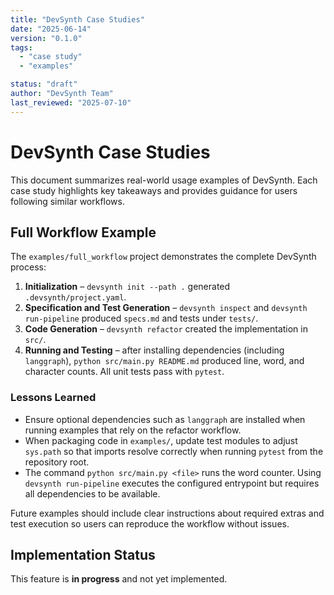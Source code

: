 ```yaml
---
title: "DevSynth Case Studies"
date: "2025-06-14"
version: "0.1.0"
tags:
  - "case study"
  - "examples"

status: "draft"
author: "DevSynth Team"
last_reviewed: "2025-07-10"
---
```


# DevSynth Case Studies

This document summarizes real-world usage examples of DevSynth. Each case study highlights key takeaways and provides guidance for users following similar workflows.

## Full Workflow Example

The `examples/full_workflow` project demonstrates the complete DevSynth process:

1. **Initialization** – `devsynth init --path .` generated `.devsynth/project.yaml`.
2. **Specification and Test Generation** – `devsynth inspect` and `devsynth run-pipeline` produced `specs.md` and tests under `tests/`.
3. **Code Generation** – `devsynth refactor` created the implementation in `src/`.
4. **Running and Testing** – after installing dependencies (including `langgraph`), `python src/main.py README.md` produced line, word, and character counts. All unit tests pass with `pytest`.


### Lessons Learned

- Ensure optional dependencies such as `langgraph` are installed when running examples that rely on the refactor workflow.
- When packaging code in `examples/`, update test modules to adjust `sys.path` so that imports resolve correctly when running `pytest` from the repository root.
 - The command `python src/main.py <file>` runs the word counter. Using `devsynth run-pipeline` executes the configured entrypoint but requires all dependencies to be available.


Future examples should include clear instructions about required extras and test execution so users can reproduce the workflow without issues.
## Implementation Status

This feature is **in progress** and not yet implemented.
